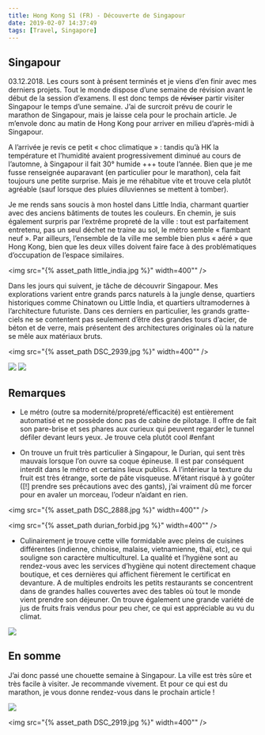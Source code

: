 ```yaml
---
title: Hong Kong S1 (FR) - Découverte de Singapour
date: 2019-02-07 14:37:49
tags: [Travel, Singapore]
---
```


## Singapour

03.12.2018. Les cours sont à présent terminés et je viens d’en finir avec mes derniers projets. Tout le monde dispose d’une semaine de révision avant le début de la session d’examens. Il est donc temps de <s>réviser</s> partir visiter Singapour le temps d’une semaine. J’ai de surcroit prévu de courir le marathon de Singapour, mais je laisse cela pour le prochain article. Je m’envole donc au matin de Hong Kong pour arriver en milieu d’après-midi à Singapour.

A l’arrivée je revis ce petit « choc climatique » : tandis qu’à HK la température et l’humidité avaient progressivement diminué au cours de l’automne, à Singapour il fait 30° humide +++ toute l’année. Bien que je me fusse renseignée auparavant (en particulier pour le marathon), cela fait toujours une petite surprise. Mais je me réhabitue vite et trouve cela plutôt agréable (sauf lorsque des pluies diluviennes se mettent à tomber).

Je me rends sans soucis à mon hostel dans Little India, charmant quartier avec des anciens bâtiments de toutes les couleurs. En chemin, je suis également surpris par l’extrême propreté de la ville : tout est parfaitement entretenu, pas un seul déchet ne traine au sol, le métro semble « flambant neuf ». Par ailleurs, l’ensemble de la ville me semble bien plus « aéré » que Hong Kong, bien que les deux villes doivent faire face à des problématiques d’occupation de l’espace similaires.

<img src="{% asset_path little_india.jpg %}" width=400"" />

Dans les jours qui suivent, je tâche de découvrir Singapour. Mes explorations varient entre grands parcs naturels à la jungle dense, quartiers historiques comme Chinatown ou Little India, et quartiers ultramodernes à l’architecture futuriste. Dans ces derniers en particulier, les grands gratte-ciels ne se contentent pas seulement d’être des grandes tours d’acier, de béton et de verre, mais présentent des architectures originales où la nature se mêle aux matériaux bruts.

<img src="{% asset_path DSC_2939.jpg %}" width=400"" />

<img src="{% asset_path DSC_2835.jpg %}" />

<img src="{% asset_path DSC_2843.jpg %}" />

## Remarques

- Le métro (outre sa modernité/propreté/efficacité) est entièrement automatisé et ne possède donc pas de cabine de pilotage. Il offre de fait son pare-brise et ses phares aux curieux qui peuvent regarder le tunnel défiler devant leurs yeux. Je trouve cela plutôt cool #enfant

- On trouve un fruit très particulier à Singapour, le Durian, qui sent très mauvais lorsque l’on ouvre sa coque épineuse. Il est par conséquent interdit dans le métro et certains lieux publics. A l’intérieur la texture du fruit est très étrange, sorte de pâte visqueuse. M’étant risqué à y goûter ([!] prendre ses précautions avec des gants), j’ai vraiment dû me forcer pour en avaler un morceau, l’odeur n’aidant en rien.

<img src="{% asset_path DSC_2888.jpg %}" width=400"" />

<img src="{% asset_path durian_forbid.jpg %}" width=400"" />

- Culinairement je trouve cette ville formidable avec pleins de cuisines différentes (indienne, chinoise, malaise, vietnamienne, thaï, etc), ce qui souligne son caractère multiculturel. La qualité et l’hygiène sont au rendez-vous avec les services d’hygiène qui notent directement chaque boutique, et ces dernières qui affichent fièrement le certificat en devanture. A de multiples endroits les petits restaurants se concentrent dans de grandes halles couvertes avec des tables où tout le monde vient prendre son déjeuner. On trouve également une grande variété de jus de fruits frais vendus pour peu cher, ce qui est appréciable au vu du climat.

<img src="{% asset_path DSC_2863.jpg %}" />

## En somme

J’ai donc passé une chouette semaine à Singapour. La ville est très sûre et très facile à visiter. Je recommande vivement. Et pour ce qui est du marathon, je vous donne rendez-vous dans le prochain article !

<img src="{% asset_path DSC_2855.jpg %}" />

<img src="{% asset_path DSC_2919.jpg %}" width=400"" />
